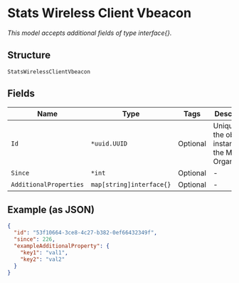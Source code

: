 
# Stats Wireless Client Vbeacon

*This model accepts additional fields of type interface{}.*

## Structure

`StatsWirelessClientVbeacon`

## Fields

| Name | Type | Tags | Description |
|  --- | --- | --- | --- |
| `Id` | `*uuid.UUID` | Optional | Unique ID of the object instance in the Mist Organization |
| `Since` | `*int` | Optional | - |
| `AdditionalProperties` | `map[string]interface{}` | Optional | - |

## Example (as JSON)

```json
{
  "id": "53f10664-3ce8-4c27-b382-0ef66432349f",
  "since": 226,
  "exampleAdditionalProperty": {
    "key1": "val1",
    "key2": "val2"
  }
}
```

